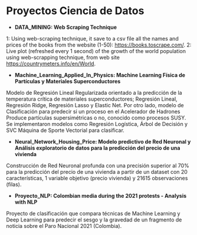 # **Proyectos Ciencia de Datos**

* **DATA_MINING: Web Scraping Technique**

1: Using web-scraping technique, it save to a csv file all the names and prices of the books from the website (1-50): https://books.toscrape.com/.
2: Live plot (refreshed every 1 second) of the growth of the world population using web-scrapping technique, from web site https://countrymeters.info/en/World.

* **Machine_Learning_Applied_In_Physics: Machine Learning Física de Partículas y Materiales Superconductores**

Modelo de Regresión Lineal Regularizada orientado a la predicción de la temperatura crítica de materiales superconductores; Regresión Lineal, Regresión Ridge, Regresión Lasso y Elastic Net. Por otro lado, modelo de Clasificación para predecir si un proceso en el Acelerador de Hadrones Produce partículas supersimétricas o no, conocido como procesos SUSY. Se implementaron modelos como Regresión Logística, Árbol de Decisión y SVC Máquina de Sporte Vectorial para clasificar.

* **Neural_Network_Housing_Price: Modelo predictivo de Red Neuronal y Análisis exploratorio de datos para la predicción del precio de una vivienda**

Construcción de Red Neuronal profunda con una precisión superior al 70% para la predicción del precio de una vivienda a partir de un dataset con 20 características, 1 variable objetivo (precio vivienda) y 21615 observaciones (filas).

* **Proyecto_NLP: Colombian media during the 2021 protests - Analysis with NLP**

Proyecto de clasificación que compara técnicas de Machine Learning y Deep Learning para predecir el sesgo y la gravedad de un fragmento de noticia sobre el Paro Nacional 2021 (Colombia).
